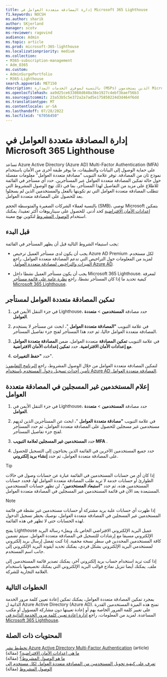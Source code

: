 ```yaml
---
title: إدارة المصادقة متعددة العوامل في Microsoft 365 Lighthouse
f1.keywords: NOCSH
ms.author: sharik
author: SKjerland
manager: scotv
ms-reviewer: ragovind
audience: Admin
ms.topic: article
ms.prod: microsoft-365-lighthouse
ms.localizationpriority: medium
ms.collection:
- M365-subscription-management
- Adm_O365
ms.custom:
- AdminSurgePortfolio
- M365-Lighthouse
search.appverid: MET150
description: بالنسبة لموفري الخدمات المدارة (MSPs) الذين يستخدمون Microsoft 365 Lighthouse، تعرف على كيفية إدارة المصادقة متعددة العوامل.
ms.openlocfilehash: aa9d25ce633088d840a38e1927c4ebf3baef56b3
ms.sourcegitcommit: 23a53b5c5e372a2a7ad5e175850224d3d464f6dd
ms.translationtype: MT
ms.contentlocale: ar-SA
ms.lasthandoff: 07/28/2022
ms.locfileid: "67056450"
---
```

# <a name="manage-multifactor-authentication-in-microsoft-365-lighthouse"></a>إدارة المصادقة متعددة العوامل في Microsoft 365 Lighthouse

تساعد Azure Active Directory (Azure AD) Multi-Factor Authentication (MFA) على حماية الوصول إلى البيانات والتطبيقات، ما يوفر طبقة أخرى من الأمان باستخدام نموذج ثان من المصادقة. توفر علامة التبويب "مصادقة متعددة العوامل" معلومات مفصلة حول حالة تمكين المصادقة متعددة العوامل عبر المستأجرين. حدد أي مستأجر في القائمة للاطلاع على مزيد من التفاصيل لهذا المستأجر، بما في ذلك نهج الوصول المشروط التي تتطلب المصادقة متعددة العوامل التي تم تكوينها بالفعل والمستخدمين الذين لم يسجلوا بعد للحصول على المصادقة متعددة العوامل.

بالنسبة لعملاء الشركات الصغيرة والمتوسطة الحجم (SMB)، توصي Microsoft بتمكين [إعدادات الأمان الافتراضية](/azure/active-directory/fundamentals/concept-fundamentals-security-defaults) كحد أدنى. للحصول على سيناريوهات أكثر تعقيدا، يمكنك استخدام [الوصول المشروط](/azure/active-directory/conditional-access/overview) لتكوين نهج معينة.

## <a name="before-you-begin"></a>قبل البدء

يجب استيفاء الشروط التالية قبل أن يظهر المستأجر في القائمة:

- يجب أن يكون لدى مستأجر العميل ترخيص Azure AD Premium لكل مستخدم. لمزيد من المعلومات حول التراخيص التي تدعم المصادقة متعددة العوامل، راجع [الميزات والتراخيص لمصادقة متعددة العوامل Azure AD](/azure/active-directory/authentication/concept-mfa-licensing).

- يجب أن يكون مستأجر العميل نشطا داخل Microsoft 365 Lighthouse. لمعرفة كيفية تحديد ما إذا كان المستأجر نشطا، راجع [نظرة عامة على قائمة مستأجر Microsoft 365 Lighthouse](/microsoft-365/lighthouse/m365-lighthouse-tenant-list-overview).

## <a name="enable-mfa-for-a-tenant"></a>تمكين المصادقة متعددة العوامل لمستأجر

1. في جزء التنقل الأيمن في Lighthouse، حدد مصادقة **المستخدمين** > **متعددة العوامل**.

2. في علامة التبويب **"المصادقة متعددة العوامل** "، ابحث عن مستأجر لا يستخدم المصادقة متعددة العوامل حاليا، ثم حدد هذا المستأجر لفتح جزء تفاصيل المستأجر.

3. في علامة التبويب **تمكين المصادقة** متعددة العوامل، ضمن **المصادقة متعددة العوامل مع إعدادات الأمان الافتراضية**، حدد **تمكين إعدادات الأمان الافتراضية**.

4. حدد **"حفظ التغييرات**".

لتمكين المصادقة متعددة العوامل من خلال الوصول المشروط، راجع [البرنامج التعليمي: تأمين أحداث تسجيل دخول المستخدم باستخدام Azure AD المصادقة متعددة العوامل](/azure/active-directory/authentication/tutorial-enable-azure-mfa).

## <a name="notify-users-who-arent-registered-for-mfa"></a>إعلام المستخدمين غير المسجلين في المصادقة متعددة العوامل

1. في جزء التنقل الأيمن في Lighthouse، حدد مصادقة **المستخدمين** > **متعددة العوامل**.

2. في علامة التبويب **"مصادقة متعددة العوامل** "، ابحث عن المستأجرين الذين لديهم مستخدمين غير مسجلين للحصول على المصادقة متعددة العوامل، ثم حدد المستأجر لفتح جزء تفاصيل المستأجر.

3. حدد **المستخدمين غير المسجلين لعلامة التبويب MFA** .

4. حدد جميع المستخدمين الآخرين في القائمة الذين يحتاجون إلى التسجيل للحصول على المصادقة متعددة العوامل، ثم حدد **إنشاء بريد إلكتروني**.

> [!TIP]
> إذا كان أي من حسابات المستخدمين في القائمة عبارة عن حسابات وصول في حالات الطوارئ أو حسابات خدمة لا تريد طلب المصادقة متعددة العوامل لها، فحدد حسابات المستخدمين هذه، ثم حدد **"استبعاد المستخدمين**". لن تظهر حسابات المستخدمين المستبعدة بعد الآن في قائمة المستخدمين غير المسجلين في المصادقة متعددة العوامل.

> [!NOTE]
> إذا ظهرت أي حسابات علبة بريد مشتركة أو حسابات مستخدمين غير نشطة في قائمة المستخدمين غير المسجلين في المصادقة متعددة العوامل، نوصيك بحظر تسجيل الدخول لهذه الحسابات حتى لا تظهر في هذه القائمة.


يفتح Lighthouse عميل البريد الإلكتروني الافتراضي الخاص بك ويملء رسالة البريد الإلكتروني مسبقا مع إرشادات للتسجيل في المصادقة متعددة العوامل. سيتم تضمين كافة المستخدمين المحددين في سطر نسخة مخفية. إذا كنت تفضل إرسال بريد إلكتروني لمستخدمي البريد الإلكتروني بشكل فردي، يمكنك تحديد أيقونة البريد الإلكتروني إلى جانب اسم المستخدم.

إذا كنت تريد استخدام حساب بريد إلكتروني آخر، يمكنك تصدير قائمة المستخدمين إلى ملف. يمكنك أيضا تنزيل نماذج قوالب البريد الإلكتروني التي يمكنك تخصيصها باستخدام العلامة التجارية للشركة.

## <a name="next-steps"></a>الخطوات التالية

بمجرد تمكين المصادقة متعددة العوامل، يمكنك تمكين إعادة تعيين كلمة مرور الخدمة الذاتية ل Azure Active Directory (Azure AD). تمنح هذه الميزة المستخدمين القدرة على تغيير كلمة المرور الخاصة بهم أو إعادة تعيينها دون مشاركة المسؤول أو مكتب المساعدة. لمزيد من المعلومات، راجع [إدارة إعادة تعيين كلمة مرور الخدمة الذاتية في Microsoft 365 Lighthouse](m365-lighthouse-manage-sspr.md).

## <a name="related-content"></a>المحتويات ذات الصلة

[تخطيط نشر Azure Active Directory Multi-Factor Authentication](/azure/active-directory/authentication/howto-mfa-getstarted) (article)\
[ما هي إعدادات الأمان الافتراضية؟](/azure/active-directory/fundamentals/concept-fundamentals-security-defaults) (مقالة)\
[ما هو الوصول المشروط؟](/azure/active-directory/conditional-access/overview) (مقالة)\
[تعرف على كيفية تحويل المستخدمين من المصادقة متعددة العوامل لكل مستخدم إلى الوصول المشروط](/azure/active-directory/authentication/howto-mfa-getstarted#convert-users-from-per-user-mfa-to-conditional-access-based-mfa) (مقالة)
